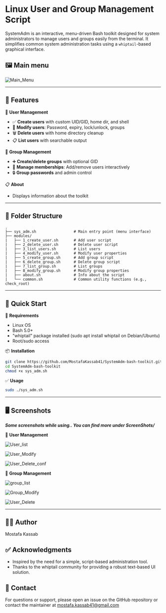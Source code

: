 # Linux User and Group Management Script

SystemAdm is an interactive, menu-driven Bash toolkit designed for system administrators to manage users and groups easily from the terminal. It simplifies common system administration tasks using a `whiptail`-based graphical interface.

## 🖼 Main menu

![Main_Menu](/ScreenShots/menu.jpg)

---

## 🌟 Features

🧑 **User Management**
- ✅ **Create users** with custom UID/GID, home dir, and shell  
- 🔄 **Modify users**: Password, expiry, lock/unlock, groups  
- 🗑️ **Delete users** with home directory cleanup  
- 📋 **List users** with searchable output  

👥 **Group Management**
- ➕ **Create/delete groups** with optional GID  
- 👥 **Manage memberships**: Add/remove users interactively  
- 🔒 **Group passwords** and admin control  

📋 **About**
- Displays information about the toolkit

---

## 📁 Folder Structure

```
.
├── sys_adm.sh                 # Main entry point (menu interface)
├── modules/
|   ├── 1_create_user.sh       # Add user script
|   ├── 2_delete_user.sh       # Delete user script
|   ├── 3_list_users.sh        # List users
|   ├── 4_modify_user.sh       # Modify user properties
|   ├── 5_create_group.sh      # Add group script
|   ├── 6_delete_group.sh      # Delete group script
|   ├── 7_list_group.sh        # List groups
|   ├── 8_modify_group.sh      # Modify group properties
|   ├── about.sh               # Info about the script
|   └── common.sh              # Common utility functions (e.g., check_root)
```


---

## 🚀 Quick Start
🧰 **Requirements**
- Linux OS 
- Bash 5.0+
- "whiptail" package installed (sudo apt install whiptail on Debian/Ubuntu)
- Root/sudo access

📦 **Installation**
```bash
git clone https://github.com/MostafaKassab41/SystemAdm-bash-toolkit.git
cd SystemAdm-bash-toolkit
chmod +x sys_adm.sh
```

✅ **Usage**
```bash
sudo ./sys_adm.sh
```

---

## 🖥️ Screenshots
***Some screenshots while using..
You can find more under ScreenShots/***

🧑 **User Management**

![User_list](/ScreenShots/user_list.jpg)  

![User_Modify](/ScreenShots/user_mod.jpg)

![User_Delete_conf](/ScreenShots/user_del2.jpg)


👥 **Group Management**

![group_list](/ScreenShots/group_list.jpg)    

![Group_Modify](/ScreenShots/group_mod.jpg)

![User_Delete](/ScreenShots/group_del.jpg) 

---

## 👨‍💻 Author
Mostafa Kassab

## ✅ Acknowledgments
- Inspired by the need for a simple, script-based administration tool.
- Thanks to the whiptail community for providing a robust text-based UI solution.

## 📧 Contact
For questions or support, please open an issue on the GitHub repository or contact the maintainer at mostafa.kassab41@gmail.com

